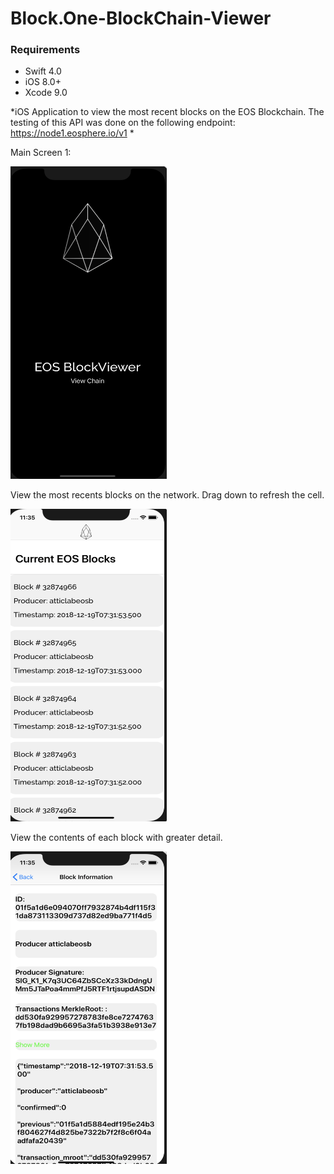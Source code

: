 # Block.One-BlockChain-Viewer


### Requirements
* Swift 4.0
* iOS 8.0+
* Xcode 9.0

*iOS Application to view the most recent blocks on the EOS Blockchain.
The testing of this API was done on the following endpoint: https://node1.eosphere.io/v1 *

Main Screen 1: 


<img src="https://github.com/seyunkim/Block.One-BlockChain-Viewer/blob/master/Screen1.png" width="250" height="500">



View the most recents blocks on the network. Drag down to refresh the cell.


<img src="https://github.com/seyunkim/Block.One-BlockChain-Viewer/blob/master/Screen2.png" width="250" height="500">



View the contents of each block with greater detail.


<img src="https://github.com/seyunkim/Block.One-BlockChain-Viewer/blob/master/Screen3.png" width="250" height="500">
